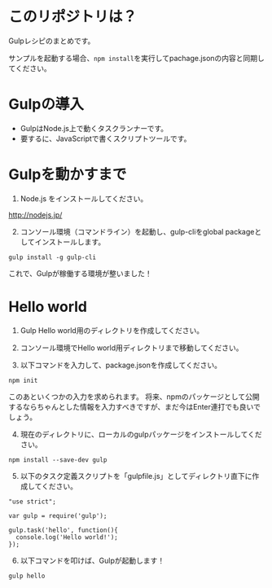 # このリポジトリは？

Gulpレシピのまとめです。

サンプルを起動する場合、`npm install`を実行してpachage.jsonの内容と同期してください。

# Gulpの導入

* GulpはNode.js上で動くタスクランナーです。
* 要するに、JavaScriptで書くスクリプトツールです。

# Gulpを動かすまで

1. Node.js をインストールしてください。

http://nodejs.jp/

2. コンソール環境（コマンドライン）を起動し、gulp-cliをglobal packageとしてインストールします。

```
gulp install -g gulp-cli
```

これで、Gulpが稼働する環境が整いました！


# Hello world

1. Gulp Hello world用のディレクトリを作成してください。

2. コンソール環境でHello world用ディレクトリまで移動してください。

3. 以下コマンドを入力して、package.jsonを作成してください。

```
npm init
```

このあといくつかの入力を求められます。
将来、npmのパッケージとして公開するならちゃんとした情報を入力すべきですが、まだ今はEnter連打でも良いでしょう。

4. 現在のディレクトリに、ローカルのgulpパッケージをインストールしてください。

```
npm install --save-dev gulp
```

5. 以下のタスク定義スクリプトを「gulpfile.js」としてディレクトリ直下に作成してください。

```
"use strict";

var gulp = require('gulp');

gulp.task('hello', function(){
  console.log('Hello world!');
});
```

6. 以下コマンドを叩けば、Gulpが起動します！

```
gulp hello
```
